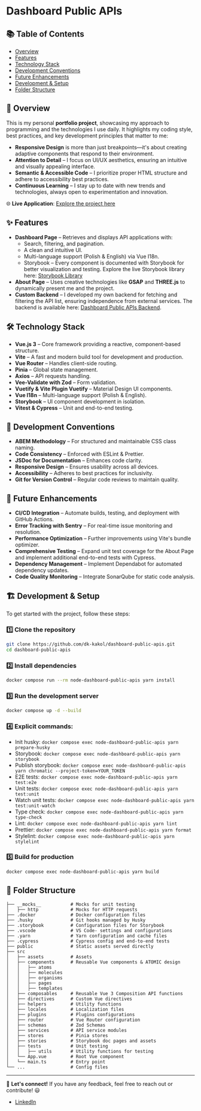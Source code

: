 # Dashboard Public APIs

## 📚 Table of Contents

- [Overview](#-overview)
- [Features](#-features)
- [Technology Stack](#️-technology-stack)
- [Development Conventions](#-development-conventions)
- [Future Enhancements](#-future-enhancements)
- [Development & Setup](#️-development--setup)
- [Folder Structure](#-folder-structure)

## 📖 Overview

This is my personal **portfolio project**, showcasing my approach to programming and the technologies I use daily. It highlights my coding style, best practices, and key development principles that matter to me:

- **Responsive Design** is more than just breakpoints—it's about creating adaptive components that respond to their environment.
- **Attention to Detail** – I focus on UI/UX aesthetics, ensuring an intuitive and visually appealing interface.
- **Semantic & Accessible Code** – I prioritize proper HTML structure and adhere to accessibility best practices.
- **Continuous Learning** – I stay up to date with new trends and technologies, always open to experimentation and innovation.

🌐 **Live Application**: [Explore the project here](https://portfolio.kakol.in/about)

## ✨ Features

- **Dashboard Page** – Retrieves and displays API applications with:
  - Search, filtering, and pagination.
  - A clean and intuitive UI.
  - Multi-language support (Polish & English) via Vue I18n.
  - Storybook – Every component is documented with Storybook for better visualization and testing. Explore the live Storybook library here: [Storybook Library](https://master--67cecac7536e9d35b796a09d.chromatic.com)
- **About Page** – Uses creative technologies like **GSAP** and **THREE.js** to dynamically present me and the project.
- **Custom Backend** – I developed my own backend for fetching and filtering the API list, ensuring independence from external services. The backend is available here: [Dashboard Public APIs Backend](https://github.com/dk-kakol/dashboard-public-apis-backend).

## 🛠️ Technology Stack

- **Vue.js 3** – Core framework providing a reactive, component-based structure.
- **Vite** – A fast and modern build tool for development and production.
- **Vue Router** – Handles client-side routing.
- **Pinia** – Global state management.
- **Axios** – API requests handling.
- **Vee-Validate with Zod** – Form validation.
- **Vuetify & Vite Plugin Vuetify** – Material Design UI components.
- **Vue I18n** – Multi-language support (Polish & English).
- **Storybook** – UI component development in isolation.
- **Vitest & Cypress** – Unit and end-to-end testing.

## 📌 Development Conventions

- **ABEM Methodology** – For structured and maintainable CSS class naming.
- **Code Consistency** – Enforced with ESLint & Prettier.
- **JSDoc for Documentation** – Enhances code clarity.
- **Responsive Design** – Ensures usability across all devices.
- **Accessibility** – Adheres to best practices for inclusivity.
- **Git for Version Control** – Regular code reviews to maintain quality.

## 🚀 Future Enhancements

- **CI/CD Integration** – Automate builds, testing, and deployment with GitHub Actions.
- **Error Tracking with Sentry** – For real-time issue monitoring and resolution.
- **Performance Optimization** – Further improvements using Vite's bundle optimizer.
- **Comprehensive Testing** – Expand unit test coverage for the About Page and implement additional end-to-end tests with Cypress.
- **Dependency Management** – Implement Dependabot for automated dependency updates.
- **Code Quality Monitoring** – Integrate SonarQube for static code analysis.

## 🏗️ Development & Setup

To get started with the project, follow these steps:

### 1️⃣ Clone the repository

```sh
git clone https://github.com/dk-kakol/dashboard-public-apis.git
cd dashboard-public-apis
```

### 2️⃣ Install dependencies

```sh
docker compose run --rm node-dashboard-public-apis yarn install
```

### 3️⃣ Run the development server

```sh
docker compose up -d --build
```

### 4️⃣ Explicit commands:

- Init husky: `docker compose exec node-dashboard-public-apis yarn prepare-husky`
- Storybook: `docker compose exec node-dashboard-public-apis yarn storybook`
- Publish storybook: `docker compose exec node-dashboard-public-apis yarn chromatic --project-token=YOUR_TOKEN`
- E2E tests: `docker compose exec node-dashboard-public-apis yarn test:e2e`
- Unit tests: `docker compose exec node-dashboard-public-apis yarn test:unit`
- Watch unit tests: `docker compose exec node-dashboard-public-apis yarn test:unit-watch`
- Type check: `docker compose exec node-dashboard-public-apis yarn type-check`
- Lint: `docker compose exec node-dashboard-public-apis yarn lint`
- Prettier: `docker compose exec node-dashboard-public-apis yarn format`
- Stylelint: `docker compose exec node-dashboard-public-apis yarn stylelint`

### 5️⃣ Build for production

```sh
docker compose exec node-dashboard-public-apis yarn build
```

## 📂 Folder Structure

```
├── __mocks__           # Mocks for unit testing
│   ├── http            # Mocks for HTTP requests
├── .docker             # Docker configuration files
├── .husky              # Git hooks managed by Husky
├── .storybook          # Configuration files for Storybook
├── .vscode             # VS Code- settings and configurations
├── .yarn               # Yarn configuration and cache files
├── .cypress            # Cypress config and end-to-end tests
├── public              # Static assets served directly
├── src
│   ├── assets          # Assets
│   ├── components      # Reusable Vue components & ATOMIC design
│   │   ├── atoms
│   │   ├── molecules
│   │   ├── organisms
│   │   ├── pages
│   │   ├── templates
│   ├── composables     # Reusable Vue 3 Composition API functions
│   ├── directives      # Custom Vue directives
│   ├── helpers         # Utility functions
│   ├── locales         # Localization files
│   ├── plugins         # Plugins configurations
│   ├── router          # Vue Router configuration
│   ├── schemas         # Zod Schemas
│   ├── services        # API service modules
│   ├── stores          # Pinia stores
│   ├── stories         # Storybook doc pages and assets
│   ├── tests           # Unit testing
│   │   ├── utils       # Utility functions for testing
│   └── App.vue         # Root Vue component
│   └── main.ts         # Entry point
└── ...                 # Config files
```

---

🤝 **Let's connect!** If you have any feedback, feel free to reach out or contribute! 😃

- [LinkedIn](https://www.linkedin.com/in/kakol-dariusz)
